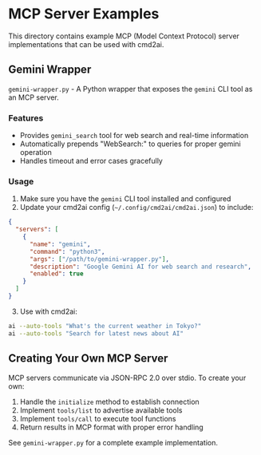# MCP Server Examples

This directory contains example MCP (Model Context Protocol) server implementations that can be used with cmd2ai.

## Gemini Wrapper

`gemini-wrapper.py` - A Python wrapper that exposes the `gemini` CLI tool as an MCP server.

### Features
- Provides `gemini_search` tool for web search and real-time information
- Automatically prepends "WebSearch:" to queries for proper gemini operation
- Handles timeout and error cases gracefully

### Usage

1. Make sure you have the `gemini` CLI tool installed and configured
2. Update your cmd2ai config (`~/.config/cmd2ai/cmd2ai.json`) to include:

```json
{
  "servers": [
    {
      "name": "gemini",
      "command": "python3",
      "args": ["/path/to/gemini-wrapper.py"],
      "description": "Google Gemini AI for web search and research",
      "enabled": true
    }
  ]
}
```

3. Use with cmd2ai:
```bash
ai --auto-tools "What's the current weather in Tokyo?"
ai --auto-tools "Search for latest news about AI"
```

## Creating Your Own MCP Server

MCP servers communicate via JSON-RPC 2.0 over stdio. To create your own:

1. Handle the `initialize` method to establish connection
2. Implement `tools/list` to advertise available tools
3. Implement `tools/call` to execute tool functions
4. Return results in MCP format with proper error handling

See `gemini-wrapper.py` for a complete example implementation.